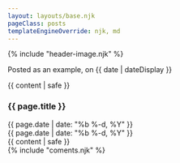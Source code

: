 ```yaml
---
layout: layouts/base.njk
pageClass: posts
templateEngineOverride: njk, md
---
```


{% include "header-image.njk" %}

<p class="date">
  Posted as an example, on <time datetime="{{ date }}">{{ date | dateDisplay }}</time>
</p>
<main>
  {{ content | safe }}
</main>


<div class="page-area">
	<section class="article-area">
		<article itemscope itemtype="http://schema.org/BlogPosting">
			<div class="post-content" itemprop="articleBody">
			<h1 itemprop="name headline">{{ page.title }}</h1>
			<span class="visible-phone mobile-date">
				<time datetime="{{ page.date | date_to_xmlschema }}" itemprop="datePublished"><i class="far fa-calendar-alt"></i> {{ page.date | date: "%b %-d, %Y" }}</time>
			</span>
	    	<div class="post-meta visible-desktop">
	    		<time datetime="{{ page.date | date_to_xmlschema }}" itemprop="datePublished"><i class="far fa-calendar-alt"></i> {{ page.date | date: "%b %-d, %Y" }}</time>
	    	</div>
	    	 {{ content | safe }}
			</div>
		</article>
		{% include "coments.njk" %}
	</section>
</div>

